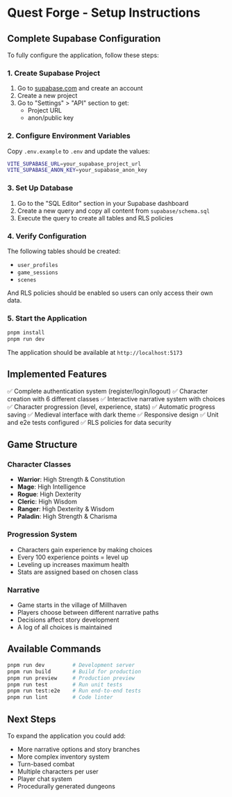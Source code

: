 # Quest Forge - Setup Instructions

## Complete Supabase Configuration

To fully configure the application, follow these steps:

### 1. Create Supabase Project

1. Go to [supabase.com](https://supabase.com) and create an account
2. Create a new project
3. Go to "Settings" > "API" section to get:
   - Project URL
   - anon/public key

### 2. Configure Environment Variables

Copy `.env.example` to `.env` and update the values:

```bash
VITE_SUPABASE_URL=your_supabase_project_url
VITE_SUPABASE_ANON_KEY=your_supabase_anon_key
```

### 3. Set Up Database

1. Go to the "SQL Editor" section in your Supabase dashboard
2. Create a new query and copy all content from `supabase/schema.sql`
3. Execute the query to create all tables and RLS policies

### 4. Verify Configuration

The following tables should be created:
- `user_profiles`
- `game_sessions` 
- `scenes`

And RLS policies should be enabled so users can only access their own data.

### 5. Start the Application

```bash
pnpm install
pnpm run dev
```

The application should be available at `http://localhost:5173`

## Implemented Features

✅ Complete authentication system (register/login/logout)
✅ Character creation with 6 different classes
✅ Interactive narrative system with choices
✅ Character progression (level, experience, stats)
✅ Automatic progress saving
✅ Medieval interface with dark theme
✅ Responsive design
✅ Unit and e2e tests configured
✅ RLS policies for data security

## Game Structure

### Character Classes
- **Warrior**: High Strength & Constitution
- **Mage**: High Intelligence
- **Rogue**: High Dexterity
- **Cleric**: High Wisdom
- **Ranger**: High Dexterity & Wisdom
- **Paladin**: High Strength & Charisma

### Progression System
- Characters gain experience by making choices
- Every 100 experience points = level up
- Leveling up increases maximum health
- Stats are assigned based on chosen class

### Narrative
- Game starts in the village of Millhaven
- Players choose between different narrative paths
- Decisions affect story development
- A log of all choices is maintained

## Available Commands

```bash
pnpm run dev         # Development server
pnpm run build       # Build for production
pnpm run preview     # Production preview
pnpm run test        # Run unit tests
pnpm run test:e2e    # Run end-to-end tests
pnpm run lint        # Code linter
```

## Next Steps

To expand the application you could add:
- More narrative options and story branches
- More complex inventory system
- Turn-based combat
- Multiple characters per user
- Player chat system
- Procedurally generated dungeons